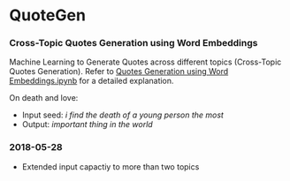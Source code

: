 # QuoteGen

### Cross-Topic Quotes Generation using Word Embeddings
Machine Learning to Generate Quotes across different topics (Cross-Topic Quotes Generation).
Refer to [Quotes Generation using Word Embeddings.ipynb](https://github.com/krohak/QuoteGen/blob/master/Quotes%20Generation%20using%20Word%20Embeddings.ipynb) for a detailed explanation.


On death and love:

- Input seed: *i find the death of a young person the most*
- Output: *important thing in the world*



### 2018-05-28
- Extended input capactiy to more than two topics
